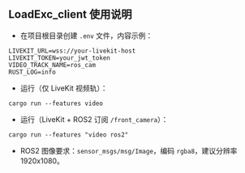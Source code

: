 ## LoadExc_client 使用说明

- 在项目根目录创建 `.env` 文件，内容示例：
```
LIVEKIT_URL=wss://your-livekit-host
LIVEKIT_TOKEN=your_jwt_token
VIDEO_TRACK_NAME=ros_cam
RUST_LOG=info
```

- 运行（仅 LiveKit 视频轨）：
```
cargo run --features video
```

- 运行（LiveKit + ROS2 订阅 `/front_camera`）：
```
cargo run --features "video ros2"
```

- ROS2 图像要求：`sensor_msgs/msg/Image`，编码 `rgba8`，建议分辨率 1920x1080。
